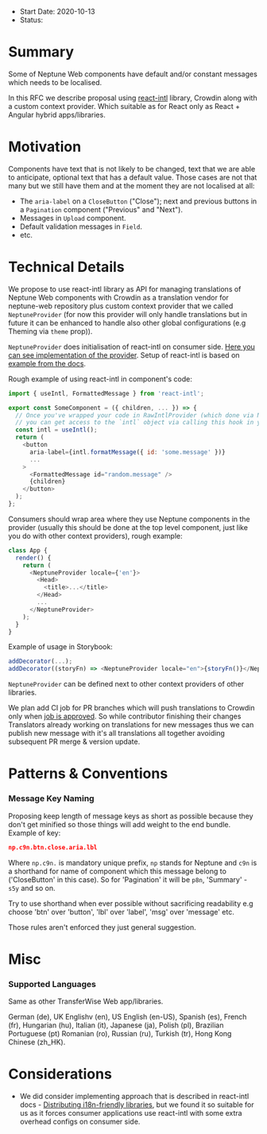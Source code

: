 - Start Date: 2020-10-13
- Status:

# Summary

Some of Neptune Web components have default and/or constant messages which needs to be localised.

In this RFC we describe proposal using [react-intl](https://formatjs.io/docs/react-intl) library, Crowdin along with a custom context provider. Which suitable as for React only as React + Angular hybrid apps/libraries.

# Motivation

Components have text that is not likely to be changed, text that we are able to anticipate, optional text that has a default value. Those cases are not that many but we still have them and at the moment they are not localised at all:

- The `aria-label` on a `CloseButton` ("Close"); next and previous buttons in a `Pagination` component ("Previous" and "Next").
- Messages in `Upload` component.
- Default validation messages in `Field`.
- etc.

# Technical Details

We propose to use react-intl library as API for managing translations of Neptune Web components with Crowdin as a translation vendor for neptune-web repository plus custom context provider that we called `NeptuneProvider` (for now this provider will only handle translations but in future it can be enhanced to handle also other global configurations (e.g Theming via `theme` prop)).

`NeptuneProvider` does initialisation of react-intl on consumer side. [Here you can see implementation of the provider](https://github.com/transferwise/neptune-web/blob/translation-react-intl/packages/components/src/common/neptuneProvider/NeptuneProvider.js). Setup of react-intl is based on [example from the docs](https://formatjs.io/docs/react-intl/components/#rawintlprovider).

Rough example of using react-intl in component's code:

```js
import { useIntl, FormattedMessage } from 'react-intl';

export const SomeComponent = ({ children, ... }) => {
  // Once you've wrapped your code in RawIntlProvider (which done via NeptuneProvider),
  // you can get access to the `intl` object via calling this hook in your functional components
  const intl = useIntl();
  return (
    <button
      aria-label={intl.formatMessage({ id: 'some.message' })}
      ...
    >
      <FormattedMessage id="random.message" />
      {children}
    </button>
  );
};
```

Consumers should wrap area where they use Neptune components in the provider (usually this should be done at the top level component, just like you do with other context providers), rough example:

```js
class App {
  render() {
    return (
      <NeptuneProvider locale={'en'}>
        <Head>
          <title>...</title>
        </Head>
        ...
      </NeptuneProvider>
    );
  }
}
```

Example of usage in Storybook:

```js
addDecorator(...);
addDecorator((storyFn) => <NeptuneProvider locale="en">{storyFn()}</NeptuneProvider>);
```

`NeptuneProvider` can be defined next to other context providers of other libraries.

We plan add CI job for PR branches which will push translations to Crowdin only when [job is approved](https://circleci.com/docs/2.0/workflows/#holding-a-workflow-for-a-manual-approval).
So while contributor finishing their changes Translators already working on translations for new messages thus we can publish new message with it's all translations all together avoiding subsequent PR merge & version update.

# Patterns & Conventions

### Message Key Naming

Proposing keep length of message keys as short as possible because they don't get minified so those things will add weight to the end bundle. Example of key:

```json
np.c9n.btn.close.aria.lbl
```

Where `np.c9n.` is mandatory unique prefix, `np` stands for Neptune and `c9n` is a shorthand for name of component which this message belong to ('CloseButton' in this case).
So for 'Pagination' it will be `p8n`, 'Summary' - `s5y` and so on.

Try to use shorthand when ever possible without sacrificing readability e.g choose 'btn' over 'button', 'lbl' over 'label', 'msg' over 'message' etc.

Those rules aren't enforced they just general suggestion.

# Misc

### Supported Languages

Same as other TransferWise Web app/libraries.

German (de), UK Englishv (en), US English (en-US), Spanish (es),
French (fr), Hungarian (hu), Italian (it), Japanese (ja), Polish (pl), Brazilian Portuguese (pt)
Romanian (ro), Russian (ru), Turkish (tr), Hong Kong Chinese (zh_HK).

# Considerations

- We did consider implementing approach that is described in react-intl docs - [Distributing i18n-friendly libraries](https://formatjs.io/docs/guides/distribute-libraries/), but we found it so suitable for us as it forces consumer applications use react-intl with some extra overhead configs on consumer side. 
